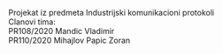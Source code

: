 Projekat iz predmeta Industrijski komunikacioni protokoli  
Clanovi tima:  
  PR108/2020 Mandic Vladimir  
  PR110/2020 Mihajlov Papic Zoran  
